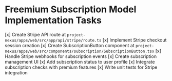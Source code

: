 # Freemium Subscription Model Implementation Tasks

[x] Create Stripe API route at `project-nexus/apps/web/src/app/api/stripe/route.ts`
[x] Implement Stripe checkout session creation
[x] Create SubscriptionButton component at `project-nexus/apps/web/src/components/subscription/SubscriptionButton.tsx`
[x] Handle Stripe webhooks for subscription events
[x] Create subscription management UI
[x] Add subscription status to user profile
[x] Integrate subscription checks with premium features
[x] Write unit tests for Stripe integration